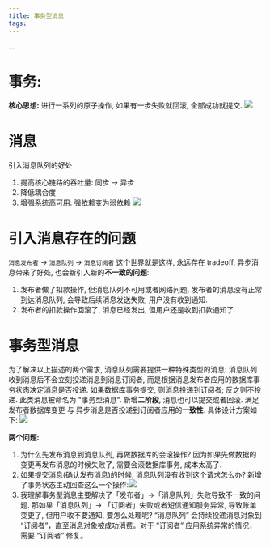 ```yaml
---
title: 事务型消息
tags:
---
```


...

<!--more-->

# 事务:
**核心思想:** 进行一系列的原子操作,   如果有一步失败就回滚, 全部成功就提交.
![](/images/blog/190305_message_queue/15517667737056.jpg)


# 消息
引入消息队列的好处
1. 提高核心链路的吞吐量: 同步 → 异步
2. 降低耦合度
3. 增强系统高可用: 强依赖变为弱依赖
![](/images/blog/190305_message_queue/15517667829965.jpg)


# 引入消息存在的问题
`消息发布者` → `消息队列` → `消息订阅者`
这个世界就是这样, 永远存在 tradeoff, 异步消息带来了好处, 也会新引入新的**不一致的问题**:
1. 发布者做了扣款操作, 但消息队列不可用或者网络问题, 发布者的消息没有正常到达消息队列, 会导致后续消息发送失败, 用户没有收到通知.
2. 发布者的扣款操作回滚了, 消息已经发出, 但用户还是收到扣款通知了.

# 事务型消息
为了解决以上描述的两个需求, 消息队列需要提供一种特殊类型的消息: 消息队列收到消息后不会立刻投递消息到消息订阅者, 而是根据消息发布者应用的数据库事务状态决定消息是否投递. 如果数据库事务提交, 则消息投递到订阅者; 反之则不投递. 此类消息被命名为 "事务型消息".
新增**二阶段**, 消息也可以提交或者回滚. 满足 发布者数据库变更 与 异步消息是否投递到订阅者应用的**一致性**. 具体设计方案如下:
![](/images/blog/190305_message_queue/15517667945733.jpg)


**两个问题:**
1. 为什么先发布消息到消息队列, 再做数据库的会滚操作? 因为如果先做数据的变更再发布消息的时候失败了, 需要会滚数据库事务, 成本太高了.
2. 如果提交消息(确认发布消息)的时候, 消息队列没有收到这个请求怎么办? 新增了事务状态主动回查这么一个操作:![](/images/blog/190305_message_queue/15517668454378.jpg)
3. 我理解事务型消息主要解决了「发布者」→「消息队列」失败导致不一致的问题. 那如果「消息队列」→ 「订阅者」失败或者短信通知服务异常, 导致账单变更了, 但用户收不要通知, 要怎么处理呢?
“消息队列” 会持续投递消息对象到 “订阅者”，直至消息对象被成功消费。对于 “订阅者” 应用系统异常的情况，需要 “订阅者” 修复。











